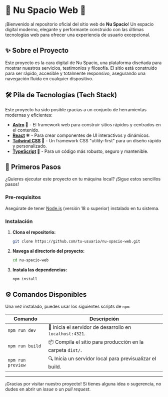 
# 🚀 Nu Spacio Web 🌌

¡Bienvenido al repositorio oficial del sitio web de **Nu Spacio**! Un espacio digital moderno, elegante y performante construido con las últimas tecnologías web para ofrecer una experiencia de usuario excepcional.

## ✨ Sobre el Proyecto

Este proyecto es la cara digital de Nu Spacio, una plataforma diseñada para mostrar nuestros servicios, testimonios y filosofía. El sitio está construido para ser rápido, accesible y totalmente responsivo, asegurando una navegación fluida en cualquier dispositivo.

## 🛠️ Pila de Tecnologías (Tech Stack)

Este proyecto ha sido posible gracias a un conjunto de herramientas modernas y eficientes:

-   **[Astro](https://astro.build/) 🚀** - El framework web para construir sitios rápidos y centrados en el contenido.
-   **[React](https://react.dev/) ⚛️** - Para crear componentes de UI interactivos y dinámicos.
-   **[Tailwind CSS](https://tailwindcss.com/) 🎨** - Un framework CSS "utility-first" para un diseño rápido y personalizado.
-   **[TypeScript](https://www.typescriptlang.org/) 🔵** - Para un código más robusto, seguro y mantenible.

## 🏁 Primeros Pasos

¿Quieres ejecutar este proyecto en tu máquina local? ¡Sigue estos sencillos pasos!

### Pre-requisitos

Asegúrate de tener [Node.js](https://nodejs.org/) (versión 18 o superior) instalado en tu sistema.

### Instalación

1.  **Clona el repositorio:**
    ```sh
    git clone https://github.com/tu-usuario/nu-spacio-web.git
    ```
2.  **Navega al directorio del proyecto:**
    ```sh
    cd nu-spacio-web
    ```
3.  **Instala las dependencias:**
    ```sh
    npm install
    ```

## ⚙️ Comandos Disponibles

Una vez instalado, puedes usar los siguientes scripts de `npm`:

| Comando           | Descripción                                             |
| ----------------- | ------------------------------------------------------- |
| `npm run dev`     | 🚀 Inicia el servidor de desarrollo en `localhost:4321`.  |
| `npm run build`   | 📦 Compila el sitio para producción en la carpeta `dist/`. |
| `npm run preview` | 🔍 Inicia un servidor local para previsualizar el build.  |

---

¡Gracias por visitar nuestro proyecto! Si tienes alguna idea o sugerencia, no dudes en abrir un *issue* o un *pull request*.
